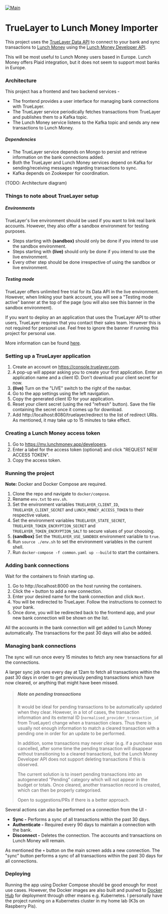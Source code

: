 [![Main](https://github.com/davictor24/truelayer-to-lunch-money/actions/workflows/main.yaml/badge.svg)](https://github.com/davictor24/truelayer-to-lunch-money/actions/workflows/main.yaml)


# TrueLayer to Lunch Money Importer
This project uses the [TrueLayer Data API](https://docs.truelayer.com/docs/data-api-basics) to connect to your bank and sync transactions to [Lunch Money](https://lunchmoney.app) using the [Lunch Money Developer API](https://lunchmoney.dev). 

This will be most useful to Lunch Money users based in Europe. Lunch Money offers Plaid integration, but it does not seem to support most banks in Europe.

### Architecture
This project has a frontend and two backend services -
- The frontend provides a user interface for managing bank connections with TrueLayer.
- The TrueLayer service periodically fetches transactions from TrueLayer and publishes them to a Kafka topic.
- The Lunch Money service listens to the Kafka topic and sends any new transactions to Lunch Money.

##### Dependencies
- The TrueLayer service depends on Mongo to persist and retrieve information on the bank connections added. 
- Both the TrueLayer and Lunch Money services depend on Kafka for sending/receiving messages regarding transactions to sync. 
- Kafka depends on Zookeeper for coordination.

(TODO: Architecture diagram)

### Things to note about TrueLayer setup
##### Environments
TrueLayer's live environment should be used if you want to link real bank accounts. However, they also offer a sandbox environment for testing purposes.
- Steps starting with **(sandbox)** should only be done if you intend to use the sandbox environment.
- Steps starting with **(live)** should only be done if you intend to use the live environment.
- Every other step should be done irrespective of using the sandbox or live environment.

##### Testing mode
TrueLayer offers unlimited free trial for its Data API in the live environment. However, when linking your bank account, you will see a "Testing mode active" banner at the top of the page (you will also see this banner in the sandbox environment).

If you want to deploy an an application that uses the TrueLayer API to other users, TrueLayer requires that you contact their sales team. However this is not required for personal use. Feel free to ignore the banner if running this project for personal use.

More information can be found [here](https://support.truelayer.com/hc/en-us/articles/360002087954-Does-TrueLayer-offer-a-trial-period-and-a-Sandbox-environment).

### Setting up a TrueLayer application
1. Create an account on https://console.truelayer.com.
2. A pop-up will appear asking you to create your first application. Enter an application name and a client ID. Don't download your client secret for now.
3. **(live)** Turn on the "LIVE" switch to the right of the navbar.
4. Go to the app settings using the left navigation.
5. Copy the generated client ID for your application.
6. Reset your client secret (using the red "refresh" button). Save the file containing the secret once it comes up for download.
7. Add http://localhost:8080/truelayer/redirect to the list of redirect URIs. As mentioned, it may take up to 15 minutes to take effect.

### Creating a Lunch Money access token
1. Go to https://my.lunchmoney.app/developers.
2. Enter a label for the access token (optional) and click "REQUEST NEW ACCESS TOKEN".
3. Copy the access token.

### Running the project
**Note:** Docker and Docker Compose are required.
1. Clone the repo and navigate to `docker/compose`.
2. Rename `env.txt` to `env.sh`.
3. Set the environment variables `TRUELAYER_CLIENT_ID`, `TRUELAYER_CLIENT_SECRET` and `LUNCH_MONEY_ACCESS_TOKEN` to their respective values.
4. Set the environment variables `TRUELAYER_STATE_SECRET`, `TRUELAYER_TOKEN_ENCRYPTION_SECRET` and `TRUELAYER_TOKEN_ENCRYPTION_SALT` to secure values of your choosing.
5. **(sandbox)** Set the `TRUELAYER_USE_SANDBOX` environment variable to `true`.
6. Run `source ./env.sh` to set the environment variables in the current shell.
7. Run `docker-compose -f common.yaml up --build` to start the containers.

### Adding bank connections
Wait for the containers to finish starting up.
1. Go to http://localhost:8000 on the host running the containers.
2. Click the `+` button to add a new connection.
3. Enter your desired name for the bank connection and click `Next`.
4. You will be redirected to TrueLayer. Follow the instructions to connect to your bank.
5. Once done, you will be redirected back to the frontend app, and your new bank connection will be shown on the list.

All the accounts in the bank connection will get added to Lunch Money automatically. The transactions for the past 30 days will also be added. 

### Managing bank connections
The sync will run once every 15 minutes to fetch any new transactions for all the connections. 

A larger sync job runs every day at 12am to fetch all transactions within the past 30 days in order to get previously pending transactions which have now cleared, or anything that might have been missed.

> ##### Note on pending transactions
> It would be ideal for pending transactions to be automatically updated when they clear. However, in a lot of cases, the transaction information and its external ID (`normalised_provider_transaction_id` from TrueLayer) change when a transaction clears. Thus there is usually not enough information to match a cleared transaction with a pending one in order for an update to be performed.
>  
> In addition, some transactions may never clear (e.g. if a purchase was cancelled, after some time the pending transaction will disappear without transitioning to a cleared transaction), but the Lunch Money Developer API does not support deleting transactions if this is observed.
> 
> The current solution is to insert pending transactions into an autogenerated "Pending" category which will not appear in the budget or totals. Once cleared, another transaction record is created, which can then be properly categorised. 
> 
> Open to suggestions/PRs if there is a better approach.

Several actions can also be performed on a connection from the UI -
- **Sync -** Performs a sync of all transactions within the past 30 days.
- **Authenticate -** Required every 90 days to maintain a connection with the bank.
- **Disconnect -** Deletes the connection. The accounts and transactions on Lunch Money will remain.

As mentioned the `+` button on the main screen adds a new connection. The "sync" button performs a sync of all transactions within the past 30 days for all connections.

### Deploying
Running the app using Docker Compose should be good enough for most use cases. However, the Docker images are also built and pushed to [Docker Hub](https://hub.docker.com/u/lunchmoneysync) for deployment through other means e.g. Kubernetes. I personally have the project running on a Kubernetes cluster in my home lab (K3s on Raspberry Pis).